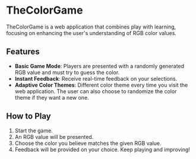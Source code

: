 # TheColorGame
TheColorGame is a web application that combines play with learning, focusing on enhancing the user's understanding of RGB color values.

## Features
- **Basic Game Mode**: Players are presented with a randomly generated RGB value and must try to guess the color.
- **Instant Feedback**: Receive real-time feedback on your selections.
- **Adaptive Color Themes**: Different color theme every time you visit the web application. The user can also choose to randomize the color theme if they want a new one.

## How to Play
1. Start the game.
2. An RGB value will be presented.
3. Choose the color you believe matches the given RGB value.
4. Feedback will be provided on your choice. Keep playing and improving!
